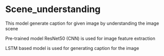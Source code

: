 # Scene_understanding

This model generate caption for given image by understanding the image scene

Pre-trained model ResNet50 (CNN) is used for image feature extraction

LSTM based model is used for generating caption for the image
